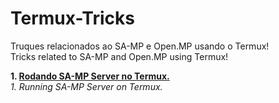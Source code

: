 # Termux-Tricks
Truques relacionados ao SA-MP e Open.MP usando o Termux! <br />
Tricks related to SA-MP and Open.MP using Termux!

**1. [Rodando SA-MP Server no Termux.](install-samp-server.md)** <br />
*1. Running SA-MP Server on Termux.*

